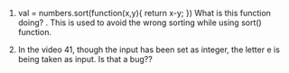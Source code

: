 1. val = numbers.sort(function(x,y){
    return x-y;
})  What is this function doing? . This is used to avoid the wrong sorting while using sort() function.

2. In the video 41, though the input has been set as integer, the letter e is being taken as input. Is that a bug??